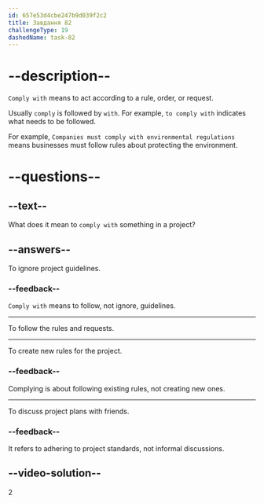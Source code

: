 ```yaml
---
id: 657e53d4cbe247b9d039f2c2
title: Завдання 82
challengeType: 19
dashedName: task-82
---
```


# --description--

`Comply with` means to act according to a rule, order, or request.

Usually `comply` is followed by `with`. For example, `to comply with` indicates what needs to be followed.

For example, `Companies must comply with environmental regulations` means businesses must follow rules about protecting the environment.

# --questions--

## --text--

What does it mean to `comply with` something in a project?

## --answers--

To ignore project guidelines.

### --feedback--

`Comply with` means to follow, not ignore, guidelines.

---

To follow the rules and requests.

---

To create new rules for the project.

### --feedback--

Complying is about following existing rules, not creating new ones.

---

To discuss project plans with friends.

### --feedback--

It refers to adhering to project standards, not informal discussions.

## --video-solution--

2
